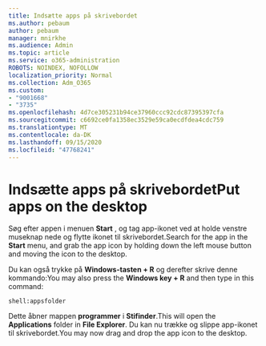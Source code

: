 ```yaml
---
title: Indsætte apps på skrivebordet
ms.author: pebaum
author: pebaum
manager: mnirkhe
ms.audience: Admin
ms.topic: article
ms.service: o365-administration
ROBOTS: NOINDEX, NOFOLLOW
localization_priority: Normal
ms.collection: Adm_O365
ms.custom:
- "9001668"
- "3735"
ms.openlocfilehash: 4d7ce305231b94ce37960ccc92cdc87395397cfa
ms.sourcegitcommit: c6692ce0fa1358ec3529e59ca0ecdfdea4cdc759
ms.translationtype: MT
ms.contentlocale: da-DK
ms.lasthandoff: 09/15/2020
ms.locfileid: "47768241"
---
```

# <a name="put-apps-on-the-desktop"></a><span data-ttu-id="5942b-102">Indsætte apps på skrivebordet</span><span class="sxs-lookup"><span data-stu-id="5942b-102">Put apps on the desktop</span></span>

<span data-ttu-id="5942b-103">Søg efter appen i menuen **Start** , og tag app-ikonet ved at holde venstre museknap nede og flytte ikonet til skrivebordet.</span><span class="sxs-lookup"><span data-stu-id="5942b-103">Search for the app in the **Start** menu, and grab the app icon by holding down the left mouse button and moving the icon to the desktop.</span></span>

<span data-ttu-id="5942b-104">Du kan også trykke på **Windows-tasten + R** og derefter skrive denne kommando:</span><span class="sxs-lookup"><span data-stu-id="5942b-104">You may also press the **Windows key + R** and then type in this command:</span></span>

`shell:appsfolder`

<span data-ttu-id="5942b-105">Dette åbner mappen **programmer** i **Stifinder**.</span><span class="sxs-lookup"><span data-stu-id="5942b-105">This will open the **Applications** folder in **File Explorer**.</span></span> <span data-ttu-id="5942b-106">Du kan nu trække og slippe app-ikonet til skrivebordet.</span><span class="sxs-lookup"><span data-stu-id="5942b-106">You may now drag and drop the app icon to the desktop.</span></span>
